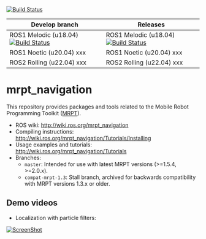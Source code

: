 [![Build Status](https://travis-ci.org/mrpt-ros-pkg/mrpt_navigation.svg?branch=master)](https://travis-ci.org/mrpt-ros-pkg/mrpt_navigation)
 
| Develop branch | Releases |
| --- | --- |
| ROS1 Melodic (u18.04) [![Build Status](http://build.ros.org/job/Mdev__mrpt_navigation__ubuntu_bionic_amd64/badge/icon)](http://build.ros.org/job/Mdev__mrpt_navigation__ubuntu_bionic_amd64/) |  ROS1 Melodic (u18.04)  [![Build Status](http://build.ros.org/job/Mbin_uB64__mrpt_navigation__ubuntu_bionic_amd64__binary/badge/icon)](http://build.ros.org/job/Mbin_uB64__mrpt_navigation__ubuntu_bionic_amd64__binary/) |
| ROS1 Noetic (u20.04) xxx |  ROS1 Noetic (u20.04) xxx |
| ROS2 Rolling (u22.04) xxx |  ROS2 Rolling (u22.04) xxx |

mrpt_navigation
===============

This repository provides packages and tools related to the Mobile Robot Programming Toolkit ([MRPT](http://www.mrpt.org/)). 

* ROS wiki: http://wiki.ros.org/mrpt_navigation
* Compiling instructions: http://wiki.ros.org/mrpt_navigation/Tutorials/Installing
* Usage examples and tutorials: http://wiki.ros.org/mrpt_navigation/Tutorials
* Branches:
  * `master`: Intended for use with latest MRPT versions (>=1.5.4, >=2.0.x).
  * `compat-mrpt-1.3`: Stall branch, archived for backwards compatibility with MRPT versions 1.3.x or older.

Demo videos
------------

* Localization with particle filters:

[![ScreenShot](http://img.youtube.com/vi/b5glQhT2Zac/0.jpg)](http://youtu.be/b5glQhT2Zac)
